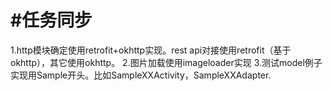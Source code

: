 #任务同步
============
1.http模块确定使用retrofit+okhttp实现。rest api对接使用retrofit（基于okhttp），其它使用okhttp。
2.图片加载使用imageloader实现
3.测试model例子实现用Sample开头。比如SampleXXActivity，SampleXXAdapter.